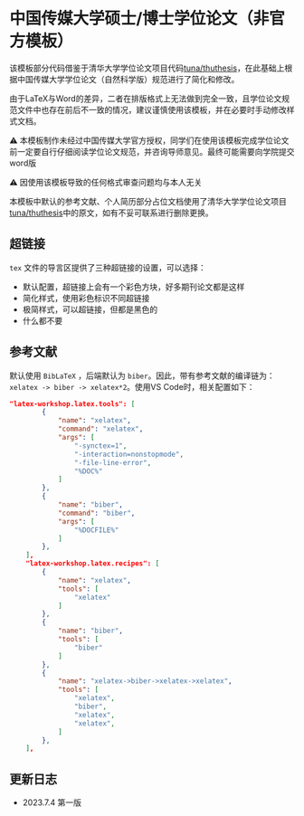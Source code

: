 # 中国传媒大学硕士/博士学位论文（非官方模板）

该模板部分代码借鉴于清华大学学位论文项目代码[tuna/thuthesis](https://github.com/tuna/thuthesis)，在此基础上根据中国传媒大学学位论文（自然科学版）规范进行了简化和修改。

由于LaTeX与Word的差异，二者在排版格式上无法做到完全一致，且学位论文规范文件中也存在前后不一致的情况，建议谨慎使用该模板，并在必要时手动修改样式文档。

⚠️ 本模板制作未经过中国传媒大学官方授权，同学们在使用该模板完成学位论文前一定要自行仔细阅读学位论文规范，并咨询导师意见。最终可能需要向学院提交word版

⚠️ 因使用该模板导致的任何格式审查问题均与本人无关

本模板中默认的参考文献、个人简历部分占位文档使用了清华大学学位论文项目[tuna/thuthesis](https://github.com/tuna/thuthesis)中的原文，如有不妥可联系进行删除更换。

## 超链接

`tex` 文件的导言区提供了三种超链接的设置，可以选择：
* 默认配置，超链接上会有一个彩色方块，好多期刊论文都是这样
* 简化样式，使用彩色标识不同超链接
* 极简样式，可以超链接，但都是黑色的
* 什么都不要

## 参考文献

默认使用 `BibLaTeX` ，后端默认为 `biber`。因此，带有参考文献的编译链为：`xelatex -> biber -> xelatex*2`。使用VS Code时，相关配置如下：

```json
"latex-workshop.latex.tools": [
        {
            "name": "xelatex",
            "command": "xelatex",
            "args": [
                "-synctex=1",
                "-interaction=nonstopmode",
                "-file-line-error",
                "%DOC%"
            ]
        },
        {
            "name": "biber",
            "command": "biber",
            "args": [
                "%DOCFILE%"
            ]
        },
    ],
    "latex-workshop.latex.recipes": [
        {
            "name": "xelatex",
            "tools": [
                "xelatex"
            ]
        },
        {
            "name": "biber",
            "tools": [
                "biber"
            ]
        },
        {
            "name": "xelatex->biber->xelatex->xelatex",
            "tools": [
                "xelatex",
                "biber",
                "xelatex",
                "xelatex",
            ]
        },
    ],
```

## 更新日志

* 2023.7.4 第一版